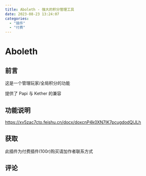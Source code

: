 ```yaml
---
title: Aboleth - 强大的积分管理工具
date: 2023-08-23 13:24:07
categories:
  - "插件"
  - "付费"
---
```


# Aboleth
<blog-overview></blog-overview>

## 前言

这是一个管理玩家/全局积分的功能

提供了 Papi 与 Kether 的兼容

## 功能说明

https://xv5zac7cto.feishu.cn/docx/doxcnP4k0XN7IK7pcugdodQlJLh

## 获取

此插件为付费插件(100r)购买请加作者联系方式


## 评论

<br/>

<comments></comments>

<script setup>

import Comments from '../../../compose/Comments.vue';
import BlogOverview from '../../../compose/BlogOverview.vue';

</script>
